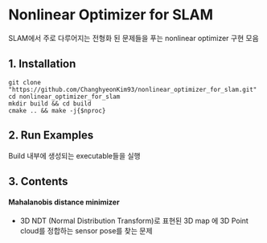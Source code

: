 # Nonlinear Optimizer for SLAM
SLAM에서 주로 다루어지는 전형화 된 문제들을 푸는 nonlinear optimizer 구현 모음

## 1. Installation
```
git clone "https://github.com/ChanghyeonKim93/nonlinear_optimizer_for_slam.git"
cd nonlinear_optimizer_for_slam
mkdir build && cd build
cmake .. && make -j{$nproc}
```

## 2. Run Examples
Build 내부에 생성되는 executable들을 실행

## 3. Contents
#### Mahalanobis distance minimizer
* 3D NDT (Normal Distribution Transform)로 표현된 3D map 에 3D Point cloud를 정합하는 sensor pose를 찾는 문제
